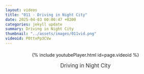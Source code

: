 ```yaml
---
layout: videos
title: "011 - Driving in Night City"
date: 2025-04-03 00:00:47 +0200
categories: jekyll update
summary: Driving in Night City
thumbnail: "../assets/images/011vid.png"
videoid: POttxPp3CVw
---
```


<div style="text-align: center; margin-top: 20px;">
  {% include youtubePlayer.html id=page.videoid %}
  <p style="margin-top: 15px; font-size: 1.2em; color: #333;">
    Driving in Night City
  </p>
</div>
